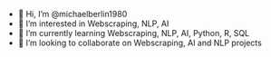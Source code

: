- 👋 Hi, I’m @michaelberlin1980
- 👀 I’m interested in Webscraping, NLP, AI
- 🌱 I’m currently learning Webscraping, NLP, AI, Python, R, SQL
- 💞️ I’m looking to collaborate on Webscraping, AI and NLP projects

<!---
michaelberlin1980/michaelberlin1980 is a ✨ special ✨ repository because its `README.md` (this file) appears on your GitHub profile.
You can click the Preview link to take a look at your changes.
--->
